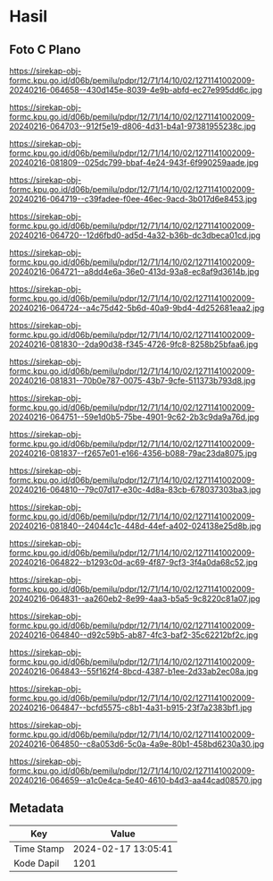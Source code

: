 # Hasil

## Foto C Plano

https://sirekap-obj-formc.kpu.go.id/d06b/pemilu/pdpr/12/71/14/10/02/1271141002009-20240216-064658--430d145e-8039-4e9b-abfd-ec27e995dd6c.jpg

https://sirekap-obj-formc.kpu.go.id/d06b/pemilu/pdpr/12/71/14/10/02/1271141002009-20240216-064703--912f5e19-d806-4d31-b4a1-97381955238c.jpg

https://sirekap-obj-formc.kpu.go.id/d06b/pemilu/pdpr/12/71/14/10/02/1271141002009-20240216-081809--025dc799-bbaf-4e24-943f-6f990259aade.jpg

https://sirekap-obj-formc.kpu.go.id/d06b/pemilu/pdpr/12/71/14/10/02/1271141002009-20240216-064719--c39fadee-f0ee-46ec-9acd-3b017d6e8453.jpg

https://sirekap-obj-formc.kpu.go.id/d06b/pemilu/pdpr/12/71/14/10/02/1271141002009-20240216-064720--12d6fbd0-ad5d-4a32-b36b-dc3dbeca01cd.jpg

https://sirekap-obj-formc.kpu.go.id/d06b/pemilu/pdpr/12/71/14/10/02/1271141002009-20240216-064721--a8dd4e6a-36e0-413d-93a8-ec8af9d3614b.jpg

https://sirekap-obj-formc.kpu.go.id/d06b/pemilu/pdpr/12/71/14/10/02/1271141002009-20240216-064724--a4c75d42-5b6d-40a9-9bd4-4d252681eaa2.jpg

https://sirekap-obj-formc.kpu.go.id/d06b/pemilu/pdpr/12/71/14/10/02/1271141002009-20240216-081830--2da90d38-f345-4726-9fc8-8258b25bfaa6.jpg

https://sirekap-obj-formc.kpu.go.id/d06b/pemilu/pdpr/12/71/14/10/02/1271141002009-20240216-081831--70b0e787-0075-43b7-9cfe-511373b793d8.jpg

https://sirekap-obj-formc.kpu.go.id/d06b/pemilu/pdpr/12/71/14/10/02/1271141002009-20240216-064751--59e1d0b5-75be-4901-9c62-2b3c9da9a76d.jpg

https://sirekap-obj-formc.kpu.go.id/d06b/pemilu/pdpr/12/71/14/10/02/1271141002009-20240216-081837--f2657e01-e166-4356-b088-79ac23da8075.jpg

https://sirekap-obj-formc.kpu.go.id/d06b/pemilu/pdpr/12/71/14/10/02/1271141002009-20240216-064810--79c07d17-e30c-4d8a-83cb-678037303ba3.jpg

https://sirekap-obj-formc.kpu.go.id/d06b/pemilu/pdpr/12/71/14/10/02/1271141002009-20240216-081840--24044c1c-448d-44ef-a402-024138e25d8b.jpg

https://sirekap-obj-formc.kpu.go.id/d06b/pemilu/pdpr/12/71/14/10/02/1271141002009-20240216-064822--b1293c0d-ac69-4f87-9cf3-3f4a0da68c52.jpg

https://sirekap-obj-formc.kpu.go.id/d06b/pemilu/pdpr/12/71/14/10/02/1271141002009-20240216-064831--aa260eb2-8e99-4aa3-b5a5-9c8220c81a07.jpg

https://sirekap-obj-formc.kpu.go.id/d06b/pemilu/pdpr/12/71/14/10/02/1271141002009-20240216-064840--d92c59b5-ab87-4fc3-baf2-35c62212bf2c.jpg

https://sirekap-obj-formc.kpu.go.id/d06b/pemilu/pdpr/12/71/14/10/02/1271141002009-20240216-064843--55f162f4-8bcd-4387-b1ee-2d33ab2ec08a.jpg

https://sirekap-obj-formc.kpu.go.id/d06b/pemilu/pdpr/12/71/14/10/02/1271141002009-20240216-064847--bcfd5575-c8b1-4a31-b915-23f7a2383bf1.jpg

https://sirekap-obj-formc.kpu.go.id/d06b/pemilu/pdpr/12/71/14/10/02/1271141002009-20240216-064850--c8a053d6-5c0a-4a9e-80b1-458bd6230a30.jpg

https://sirekap-obj-formc.kpu.go.id/d06b/pemilu/pdpr/12/71/14/10/02/1271141002009-20240216-064659--a1c0e4ca-5e40-4610-b4d3-aa44cad08570.jpg


## Metadata

| Key        | Value               |
| ---------- | ------------------- |
| Time Stamp | 2024-02-17 13:05:41 |
| Kode Dapil | 1201                |



